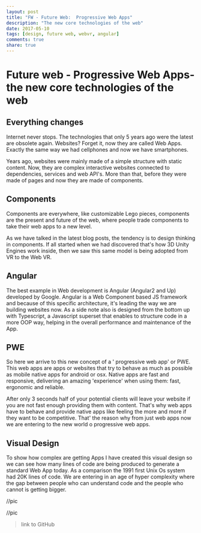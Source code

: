 ```yaml
---
layout: post
title: "FW - Future Web:  Progressive Web Apps"
description: "The new core technologies of the web"
date: 2017-05-10
tags: [design, future web, webvr, angular]
comments: true
share: true
---
```



# Future web - Progressive Web Apps- the new core technologies of the web

## Everything changes

Internet never stops. The technologies that only 5 years ago were the latest are 
obsolete again. Websites? Forget it, now they are called Web Apps. Exactly the
same way we had cellphones and now we have smartphones. 

Years ago,  websites were mainly made of a simple structure with static content. Now, they are complex interactive websites connected to dependencies, services and web API's. More than that, before they were made of pages and now they are made of components. 

## Components

Components are everywhere, like customizable Lego pieces, components are the present and future of the web, where people trade components to take their web apps to a new level.

As we have talked in the latest blog posts, the tendency is to design thinking in components. If all started when we had discovered that's how 3D Unity Engines 
work inside, then we saw this same model is being adopted from VR to the Web VR.

## Angular

The best example in Web development is Angular (Angular2 and Up) developed by Google. Angular is a Web Component based JS framework and because of this specific architecture, it's leading the way we are building websites now. As a side note also is designed from the bottom up with Typescript, a Javascript superset that enables to structure code in a more OOP way, helping in the overall performance and maintenance of the App.

## PWE

So here we arrive to this new concept of a ' progressive web app' or PWE. This web apps are apps or websites that try to behave as much as possible as mobile native apps for android or osx. Native apps are fast and responsive, delivering an amazing 'experience' when using them: fast, ergonomic and reliable. 

After only 3 seconds half of your potential clients will leave your website if you are not fast enough providing them with content. That's why web apps have to behave and provide native apps like feeling the more and more if they want to be competitive. That' the reason why from just web apps now we are entering to the new world o progressive web apps.

## Visual Design

To show how complex are getting Apps I have created this visual design so we can see how many lines of code are being produced to generate a standard Web App today. As a comparison the 1991 first Unix Os system had 20K lines of code. We are entering in an age of hyper complexity where the gap between people who can understand code and the people who cannot is getting bigger.

//pic

//pic

> link to GitHub
